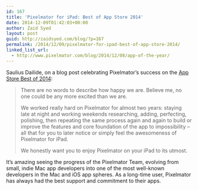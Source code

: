 ```yaml
---
id: 167
title: 'Pixelmator for iPad: Best of App Store 2014'
date: 2014-12-09T01:42:03+00:00
author: Zaid Syed
layout: post
guid: http://zaidsyed.com/blog/?p=167
permalink: /2014/12/09/pixelmator-for-ipad-best-of-app-store-2014/
linked_list_url:
  - http://www.pixelmator.com/blog/2014/12/08/app-of-the-year/
---
```

Saulius Dailide, on a blog post celebrating Pixelmator&#8217;s success on the [App Store Best of 2014](https://itunes.apple.com/WebObjects/MZStore.woa/wa/viewFeature?id=940869979&mt=8):

> There are no words to describe how happy we are. Believe me, no one could be any more excited than we are.
> 
> We worked really hard on Pixelmator for almost two years: staying late at night and working weekends researching, adding, perfecting, polishing, then repeating the same process again and again to build or improve the features and core foundation of the app to impossibility – all that for you to later notice or simply feel the awesomeness of Pixelmator for iPad.
> 
> We honestly want you to enjoy Pixelmator on your iPad to its utmost. 

It&#8217;s amazing seeing the progress of the Pixelmator Team, evolving from small, indie Mac app developers into one of the most well-known developers in the Mac and iOS app spheres. As a long-time user, Pixelmator has always had the best support and commitment to their apps.